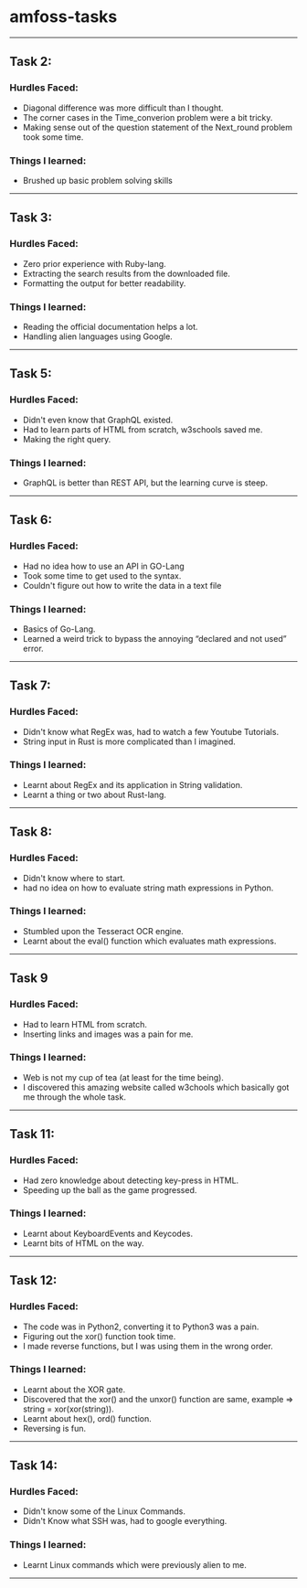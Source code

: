 # amfoss-tasks
***

## Task 2:
  
  ### Hurdles Faced:
  
  * Diagonal difference was more difficult than I thought.
  * The corner cases in the Time_converion problem were a bit tricky.
  * Making sense out of the question statement of the Next_round problem took some time.
  
  ### Things I learned:
  
  * Brushed up basic problem solving skills
  
***

## Task 3:
  
  ### Hurdles Faced:
  
  * Zero prior experience with Ruby-lang.
  * Extracting the search results from the downloaded file.
  * Formatting the output for better readability.
  
  ### Things I learned:
  
  * Reading the official documentation helps a lot.
  * Handling alien languages using Google.
***

## Task 5:
  
  ### Hurdles Faced:
  
  * Didn't even know that GraphQL existed.
  * Had to learn parts of HTML from scratch, w3schools saved me.
  * Making the right query.
  
  ### Things I learned:
  
  * GraphQL is better than REST API, but the learning curve is steep.
***
## Task 6:
  
  ### Hurdles Faced:
  
  * Had no idea how to use an API in GO-Lang 
  * Took some time to get used to the syntax.
  * Couldn't figure out how to write the data in a text file

  ### Things I learned:
  
  * Basics of Go-Lang.
  * Learned a weird trick to bypass the annoying “declared and not used” error.
***
## Task 7:
  
  ### Hurdles Faced:
  
  * Didn't know what RegEx was, had to watch a few Youtube Tutorials.
  * String input in Rust is more complicated than I imagined.

  ### Things I learned:
  
  * Learnt about RegEx and its application in String validation.
  * Learnt a thing or two about Rust-lang.
***
## Task 8:
  
  ### Hurdles Faced:
  
  * Didn't know where to start.
  * had no idea on how to evaluate string math expressions in Python.
  
  ### Things I learned:
  
  * Stumbled upon the Tesseract OCR engine.
  * Learnt about the eval() function which evaluates math expressions.
***
## Task 9
  
  ### Hurdles Faced:
  
  * Had to learn HTML from scratch.
  * Inserting links and images was a pain for me.
  
  ### Things I learned:
  
  * Web is not my cup of tea (at least for the time being).
  * I discovered this amazing website called w3chools which basically got me through the whole task.
***

## Task 11:
  
  ### Hurdles Faced:
  
  * Had zero knowledge about detecting key-press in HTML.
  * Speeding up the ball as the game progressed.
  
  ### Things I learned:
  
  * Learnt about KeyboardEvents and Keycodes.
  * Learnt bits of HTML on the way.
***

## Task 12:
  
  ### Hurdles Faced:
  
  * The code was in Python2, converting it to Python3 was a pain.
  * Figuring out the xor() function took time.
  * I made reverse functions, but I was using them in the wrong order.
  
  ### Things I learned:
  
  * Learnt about the XOR gate.
  * Discovered that the xor() and the unxor() function are same, example => string = xor(xor(string)).
  * Learnt about hex(), ord() function.
  * Reversing is fun.
  
***

## Task 14:
  
  ### Hurdles Faced:
  
  * Didn't know some of the Linux Commands.
  * Didn't Know what SSH was, had to google everything.
  
  ### Things I learned:
  
  * Learnt Linux commands which were previously alien to me.
  
***
